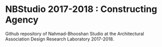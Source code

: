 # NBStudio 2017-2018 : Constructing Agency

Github repository of Nahmad-Bhooshan Studio at the Architectural Association Design Research Laboratory 2017-2018.

